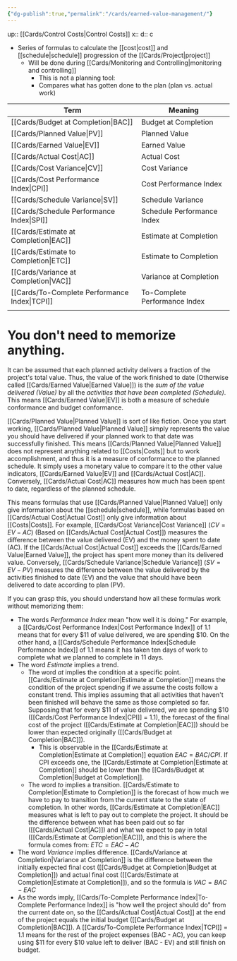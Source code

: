 ```yaml
---
{"dg-publish":true,"permalink":"/cards/earned-value-management/"}
---
```


up:: [[Cards/Control Costs\|Control Costs]]
x:: 
d:: c

- ﻿﻿Series of formulas to calculate the [[cost\|cost]] and [[schedule\|schedule]] progression of the [[Cards/Project\|project]]
	- ﻿﻿Will be done during [[Cards/Monitoring and Controlling\|monitoring and controlling]]  
		- This is not a planning tool:
		- Compares what has gotten done to the plan (plan vs. actual work)

| Term                                    | Meaning                       |
| --------------------------------------- | ----------------------------- |
| [[Cards/Budget at Completion\|BAC]]           | Budget at Completion          |
| [[Cards/Planned Value\|PV]]                   | Planned Value                 |
| [[Cards/Earned Value\|EV]]                    | Earned Value                  |
| [[Cards/Actual Cost\|AC]]                     | Actual Cost                   |
| [[Cards/Cost Variance\|CV]]                   | Cost Variance                 |
| [[Cards/Cost Performance Index\|CPI]]         | Cost Performance Index        |
| [[Cards/Schedule Variance\|SV]]               | Schedule Variance             |
| [[Cards/Schedule Performance Index\|SPI]]     | Schedule Performance Index    |
| [[Cards/Estimate at Completion\|EAC]]         | Estimate at Completion        |
| [[Cards/Estimate to Completion\|ETC]]         | Estimate to Completion        |
| [[Cards/Variance at Completion\|VAC]]         | Variance at Completion        |
| [[Cards/To-Complete Performance Index\|TCPI]] | To-Complete Performance Index |
|                                         |                               |

# You don't need to memorize anything.

It can be assumed that each planned activity delivers a fraction of the project's total value. Thus, the value of the work finished to date (Otherwise called [[Cards/Earned Value\|Earned Value]]) is the *sum of the value delivered (Value)* by all the *activities that have been completed (Schedule)*. This means [[Cards/Earned Value\|EV]] is both a measure of schedule conformance and budget conformance. 

[[Cards/Planned Value\|Planned Value]] is sort of like fiction. Once you start working, [[Cards/Planned Value\|Planned Value]] simply represents the value you should have delivered if your planned work to that date was successfully finished. This means [[Cards/Planned Value\|Planned Value]] does not represent anything related to [[Costs\|Costs]] but to work accomplishment, and thus it is a measure of conformance to the planned schedule. It simply uses a monetary value to compare it to the other value indicators, [[Cards/Earned Value\|EV]] and [[Cards/Actual Cost\|AC]]. Conversely, [[Cards/Actual Cost\|AC]] measures how much has been spent to date, regardless of the planned schedule. 

This means formulas that use [[Cards/Planned Value\|Planned Value]] only give information about the [[schedule\|schedule]], while formulas based on [[Cards/Actual Cost\|Actual Cost]] only give information about [[Costs\|Costs]].  For example, [[Cards/Cost Variance\|Cost Variance]] ($CV = EV - AC$) (Based on [[Cards/Actual Cost\|Actual Cost]]) measures the difference between the value delivered (EV) and the money spent to date (AC). If the [[Cards/Actual Cost\|Actual Cost]] exceeds the [[Cards/Earned Value\|Earned Value]], the project has spent more money than its delivered value. Conversely, [[Cards/Schedule Variance\|Schedule Variance]] ($SV = EV - PV$) measures the difference between the value delivered by the activities finished to date (EV) and the value that should have been delivered to date according to plan (PV). 

If you can grasp this, you should understand how all these formulas work without memorizing them: 
- The words *Performance Index* mean "how well it is doing." For example, a [[Cards/Cost Performance Index\|Cost Performance Index]] of 1.1 means that for every $11 of value delivered, we are spending $10. On the other hand, a [[Cards/Schedule Performance Index\|Schedule Performance Index]] of 1.1 means it has taken ten days of work to complete what we planned to complete in 11 days. 
- The word *Estimate* implies a trend. 
	- The word *at* implies the condition at a specific point. [[Cards/Estimate at Completion\|Estimate at Completion]] means the condition of the project spending if we assume the costs follow a constant trend. This implies assuming that all activities that haven't been finished will behave the same as those completed so far. Supposing that for every $11 of value delivered, we are spending $10 ([[Cards/Cost Performance Index\|CPI]] = 1.1), the forecast of the final cost of the project ([[Cards/Estimate at Completion\|EAC]]) should be lower than expected originally ([[Cards/Budget at Completion\|BAC]]). 
		- This is observable in the [[Cards/Estimate at Completion\|Estimate at Completion]] equation $EAC = BAC/CPI$. If CPI exceeds one, the [[Cards/Estimate at Completion\|Estimate at Completion]] should be lower than the [[Cards/Budget at Completion\|Budget at Completion]].  
	- The word *to* implies a transition. [[Cards/Estimate to Completion\|Estimate to Completion]] is the forecast of how much we have to pay to transition from the current state to the state of completion. In other words, [[Cards/Estimate at Completion\|EAC]] measures what is left to pay out to complete the project. It should be the difference between what has been paid out so far ([[Cards/Actual Cost\|AC]]) and what we expect to pay in total ([[Cards/Estimate at Completion\|EAC]]), and this is where the formula comes from: $ETC = EAC - AC$
- The word *Variance* implies difference. [[Cards/Variance at Completion\|Variance at Completion]] is the difference between the initially expected final cost ([[Cards/Budget at Completion\|Budget at Completion]]) and actual final cost ([[Cards/Estimate at Completion\|Estimate at Completion]]), and so the formula is $VAC = BAC - EAC$
- As the words imply, [[Cards/To-Complete Performance Index\|To-Complete Performance Index]] is "how well the project should do" from the current date on, so the [[Cards/Actual Cost\|Actual Cost]] at the end of the project equals the initial budget ([[Cards/Budget at Completion\|BAC]]). A [[Cards/To-Complete Performance Index\|TCPI]] = 1.1 means for the rest of the project expenses (BAC - AC), you can keep using $11 for every $10 value left to deliver (BAC - EV) and still finish on budget. 